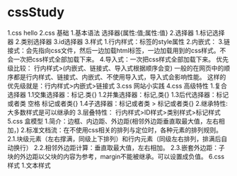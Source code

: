 # cssStudy
1.css hello
2.css 基础
    1.基本语法
        选择器{属性:值;属性:值}
    2.选择器
        1.标记选择器
        2.类别选择器
        3.id选择器
    3.样式
        1.行内样式：标签的style属性
        2.内嵌式：
        3.链接式：会先指向css文件，然后一边加载html标签，一边加载用到的css样式。不会一次把css样式全部加载下来。
        4.导入式：一次把css样式全部加载下来。
        优先级比较：
            行内样式>(内嵌式、链接式、导入式根据顺序会变)
            一般的在网页中的顺序都是行内样式、链接式、内嵌式、不使用导入式，导入式会影响性能。
                这样的优先级就是：行内样式>内嵌式>链接式
3.css 网站小实践
4.css 高级特性
    1.复合选择器
        1.1交集选择器：标记.类{}
        1.2并集选择器：标记,类{}
        1.3后代选择器：标记或者类 空格 标记或者类{}
        1.4子选择器：标记或者类 > 标记或者类{}
    2.继承特性:
        大多数样式是可以继承的
    3.层叠特性：
        行内样式>ID样式>类别样式>标记样式
5.css 盒模型
    1.简介：边框、内边距、外边距(相邻外边距垂直取最大值，左右相加，)
    2.标准文档流：在不使用css相关的排列与定位时，各种元素的排列规则。
        2.1.块级元素（左右撑满，同级上下排列）和行内元素（同级左右排列，排满后自动换行）
        2.2.相邻外边距计算：垂直取最大值，左右相加。
        2.3.嵌套外边距：子块的外边距以父块的内容为参考，margin不能被继承。可以设置成负值。
6.css 样式
    1.文本样式
    